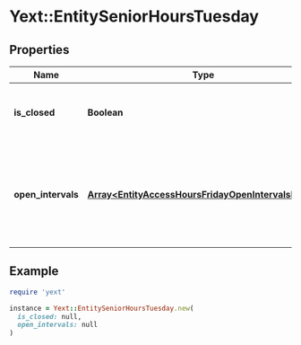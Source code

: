 # Yext::EntitySeniorHoursTuesday

## Properties

| Name | Type | Description | Notes |
| ---- | ---- | ----------- | ----- |
| **is_closed** | **Boolean** | Indicates if the senior hours are \&quot;closed\&quot; on Tuesday.  Filtering Type: &#x60;boolean&#x60; | [optional] |
| **open_intervals** | [**Array&lt;EntityAccessHoursFridayOpenIntervalsInner&gt;**](EntityAccessHoursFridayOpenIntervalsInner.md) | Contains the time intervals for the Entity&#39;s senior hours on Tuesday. Note that if isClosed is set to true, \&quot;openIntervals\&quot; cannot be provided in an update.  Filtering Type: &#x60;list of object&#x60; | [optional] |

## Example

```ruby
require 'yext'

instance = Yext::EntitySeniorHoursTuesday.new(
  is_closed: null,
  open_intervals: null
)
```

